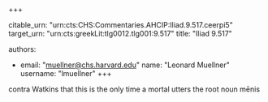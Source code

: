 +++


citable_urn: "urn:cts:CHS:Commentaries.AHCIP:Iliad.9.517.ceerpi5"
target_urn: "urn:cts:greekLit:tlg0012.tlg001:9.517"
title: "Iliad 9.517"

authors:
- email: "muellner@chs.harvard.edu"
  name: "Leonard Muellner"
  username: "lmuellner"
+++

<p>contra Watkins that this is the only time a mortal utters the root noun mēnis</p>